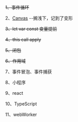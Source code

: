 ~~1、事件循环~~

2、[Canvas](https://developer.mozilla.org/zh-CN/docs/Web/Guide/Graphics/Drawing_graphics_with_canvas) --搁浅下，记到了变形

~~3、let var const 变量提前~~

~~4、this call apply~~

~~5、闭包~~

~~6、作用域~~

7、事件冒泡、事件捕获

8、小程序

9、react

10、TypeScript 

11、webWorker



